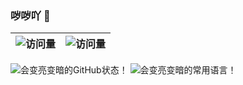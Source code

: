 ### 哕哕吖 👋
<!--
**yys5014/yys5014** is a ✨ _special_ ✨ repository because its `README.md` (this file) appears on your GitHub profile.

Here are some ideas to get you started:

- 🔭 I’m currently working on ...
- 🌱 I’m currently learning ...
- 👯 I’m looking to collaborate on ...
- 🤔 I’m looking for help with ...
- 💬 Ask me about ...
- 📫 How to reach me: ...
- 😄 Pronouns: ...
- ⚡ Fun fact: ...
-->
|![访问量](https://visitor-badge.glitch.me/badge?page_id=yys5014&left_text=访%20问%20量)|![访问量](https://profile-counter.glitch.me/yys5014/count.svg)|
|-|-|

<div>
  <picture>
    <source media="(prefers-color-scheme: dark)" srcset="https://github-readme-stats.vercel.app/api?username=yys5014&show_icons=true&locale=cn&theme=github_dark">
    <source media="(prefers-color-scheme: light)" srcset="https://github-readme-stats.vercel.app/api?username=yys5014&show_icons=true&locale=cn">
    <img alt="会变亮变暗的GitHub状态！" src="https://github-readme-stats.vercel.app/api?username=yys5014&show_icons=true&locale=cn">
  </picture>
  <picture>
    <source media="(prefers-color-scheme: dark)" srcset="https://github-readme-stats.vercel.app/api/top-langs?username=yys5014&locale=cn&theme=github_dark">
    <source media="(prefers-color-scheme: light)" srcset="https://github-readme-stats.vercel.app/api/top-langs?username=yys5014&locale=cn">
    <img alt="会变亮变暗的常用语言！" src="https://github-readme-stats.vercel.app/api/top-langs?username=yys5014&locale=cn">
  </picture>
</div>

